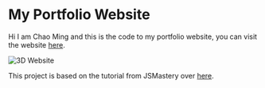 # My Portfolio Website

Hi I am Chao Ming and this is the code to my portfolio website, you can visit the website [here](https://cmhunag777.netlify.app/). 

![3D Website](https://i.ibb.co/ryytGVx/Screenshot-2023-11-25-at-11-28-11-AM.png)

This project is based on the tutorial from JSMastery over [here](https://github.com/adrianhajdin/3D_portfolio).
